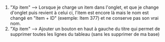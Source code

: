 1) "Xp item" --> Lorsque je charge un item dans l'onglet, et que je change d'onglet puis revient à celui ci, l'item est encore là mais le nom est changé en "Item + ID" (exemple: Item 377) et ne conserve pas son vrai nom. 
2) "Xp item" --> Ajouter un bouton en haut à gauche du titre qui permet de supprimer toutes les lignes du tableau (sans les supprimer de ma base)